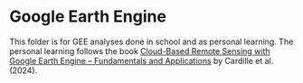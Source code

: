 # Google Earth Engine
This folder is for GEE analyses done in school and as personal learning. The personal learning follows the book [Cloud-Based Remote Sensing with Google Earth Engine – Fundamentals and Applications](https://doi.org/10.1007/978-3-031-26588-4)
by Cardille et al. (2024).
